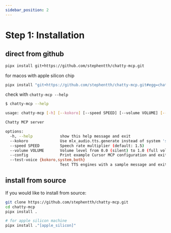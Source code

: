 ```yaml
---
sidebar_position: 2
---
```


# Step 1: Installation

## direct from github

```bash
pipx install git+https://github.com/stephentth/chatty-mcp.git
```

for macos with apple silicon chip

```bash
pipx install "git+https://github.com/stephentth/chatty-mcp.git#egg=chatty-mcp[apple_silicon]"
```

check with `chatty-mcp --help`

```bash
$ chatty-mcp --help

usage: chatty-mcp [-h] [--kokoro] [--speed SPEED] [--volume VOLUME] [--config] [--test-voice {kokoro,system,both}]

Chatty MCP server

options:
  -h, --help            show this help message and exit
  --kokoro              Use mlx_audio.tts.generate instead of system 'say' command
  --speed SPEED         Speech rate multiplier (default: 1.5)
  --volume VOLUME       Volume level from 0.0 (silent) to 1.0 (full volume), default: 1.0
  --config              Print example Cursor MCP configuration and exit
  --test-voice {kokoro,system,both}
                        Test TTS engines with a sample message and exit. Options: kokoro, system, or both.
```




## install from source

If you would like to install from source:

```bash
git clone https://github.com/stephentth/chatty-mcp.git
cd chatty-mcp
pipx install .

# for apple silicon machine
pipx install ."[apple_silicon]"
```
